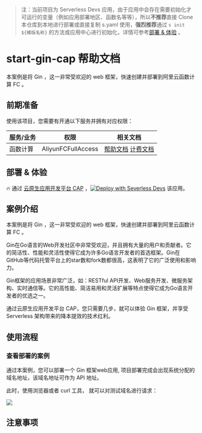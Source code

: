 
> 注：当前项目为 Serverless Devs 应用，由于应用中会存在需要初始化才可运行的变量（例如应用部署地区、函数名等等），所以**不推荐**直接 Clone 本仓库到本地进行部署或直接复制 s.yaml 使用，**强烈推荐**通过 `s init ${模版名称}` 的方法或应用中心进行初始化，详情可参考[部署 & 体验](#部署--体验) 。

# start-gin-cap 帮助文档

<description>

本案例是将 Gin ，这一非常受欢迎的 web 框架，快速创建并部署到阿里云函数计算 FC 。

</description>




## 前期准备

使用该项目，您需要有开通以下服务并拥有对应权限：

<service>



| 服务/业务 |  权限  | 相关文档 |
| --- |  --- | --- |
| 函数计算 |  AliyunFCFullAccess | [帮助文档](https://help.aliyun.com/product/2508973.html) [计费文档](https://help.aliyun.com/document_detail/2512928.html) |

</service>

<remark>



</remark>

<disclaimers>



</disclaimers>

## 部署 & 体验

<appcenter>
   
:fire: 通过 [云原生应用开发平台 CAP](https://devs.console.aliyun.com/applications/createtemplate=start-gin-cap) ，[![Deploy with Severless Devs](https://img.alicdn.com/imgextra/i1/O1CN01w5RFbX1v45s8TIXPz_!!6000000006118-55-tps-95-28.svg)](https://devs.console.aliyun.com/applications/createtemplate=start-gin-cap) 该应用。
   
</appcenter>


## 案例介绍

<appdetail id="flushContent">

本案例是将 Gin ，这一非常受欢迎的 web 框架，快速创建并部署到阿里云函数计算 FC 。

Gin在Go语言的Web开发社区中非常受欢迎，并且拥有大量的用户和贡献者。它的简洁性、性能和灵活性使得它成为许多Go语言开发者的首选框架。Gin在GitHub等代码托管平台上的star数和fork数都很高，这表明了它的广泛使用和影响力。

Gin框架的应用场景非常广泛，如：RESTful API开发、Web服务开发、微服务架构、实时通信等。它的高性能、简洁易用和灵活扩展等特点使得它成为Go语言开发者的优选之一。

通过云原生应用开发平台 CAP，您只需要几步，就可以体验 Gin 框架，并享受 Serverless 架构带来的降本提效的技术红利。

</appdetail>

## 使用流程

<usedetail id="flushContent">

### 查看部署的案例

通过本案例，您可以部署一个 Gin 框架web应用,  项目部署完成会出现系统分配的域名地址，该域名地址可作为 API 地址。

此时，使用浏览器或者 curl 工具， 就可以对测试域名进行请求：

![](https://img.alicdn.com/imgextra/i4/O1CN01fkEpBv1RNqikaJThO_!!6000000002100-0-tps-3420-398.jpg)

</usedetail>

## 注意事项

<matters id="flushContent">
</matters>

